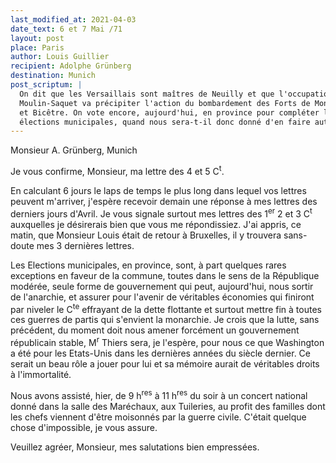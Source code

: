 ```yaml
---
last_modified_at: 2021-04-03
date_text: 6 et 7 Mai /71
layout: post
place: Paris
author: Louis Guillier
recipient: Adolphe Grünberg
destination: Munich
post_scriptum: |
  On dit que les Versaillais sont maîtres de Neuilly et que l'occupation du
  Moulin-Saquet va précipiter l'action du bombardement des Forts de Mont-Rouge
  et Bicêtre. On vote encore, aujourd'hui, en province pour compléter les
  élections municipales, quand nous sera-t-il donc donné d'en faire autant ?
---
```


Monsieur A. Grünberg, Munich

Je vous confirme, Monsieur, ma lettre des 4 et 5 C<sup>t</sup>.

En calculant 6 jours le laps de temps le plus long dans lequel vos lettres
peuvent m'arriver, j'espère recevoir demain une réponse à mes lettres des
derniers jours d'Avril.
Je vous signale surtout mes lettres des 1<sup>er</sup> 2 et 3 C<sup>t</sup>
auxquelles je désirerais bien que vous me répondissiez.
J'ai appris, ce matin, que Monsieur Louis était de retour à Bruxelles, il
y trouvera sans-doute mes 3 dernières lettres.

Les Elections municipales, en province, sont, à part quelques rares exceptions
en faveur de la commune, toutes dans le sens de la République modérée, seule
forme de gouvernement qui peut, aujourd'hui, nous sortir de l'anarchie, et
assurer pour l'avenir de véritables économies qui finiront par niveler le
C<sup>te</sup> effrayant de la dette flottante et surtout mettre fin à toutes
ces guerres de partis qui s'envient la monarchie.
Je crois que la lutte, sans précédent, du moment doit nous amener forcément un
gouvernement républicain stable, M<sup>r</sup> Thiers sera, je l'espère, pour
nous ce que Washington a été pour les Etats-Unis dans les dernières années du
siècle dernier.
Ce serait un beau rôle a jouer pour lui et sa mémoire aurait de véritables
droits à l'immortalité.

Nous avons assisté, hier, de 9 h<sup>res</sup> à 11 h<sup>res</sup> du soir
à un concert national donné dans la salle des Maréchaux, aux Tuileries, au
profit des familles dont les chefs viennent d'être moisonnés par la guerre
civile.
C'était quelque chose d'impossible, je vous assure.

Veuillez agréer, Monsieur, mes salutations bien empressées.
